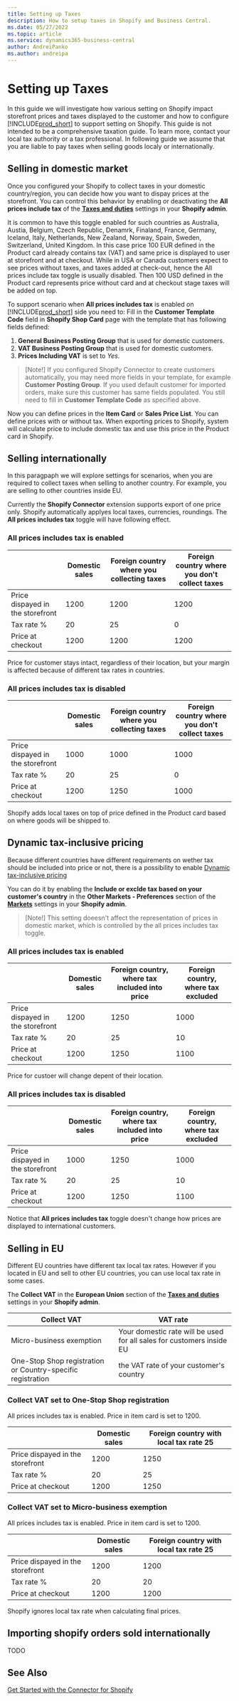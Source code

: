 ```yaml
---
title: Setting up Taxes
description: How to setup taxes in Shopify and Business Central.
ms.date: 05/27/2022
ms.topic: article
ms.service: dynamics365-business-central
author: AndreiPanko
ms.author: andreipa
---
```


# Setting up Taxes

In this guide we will investigate how various setting on Shopify impact storefront prices and taxes displayed to the customer and how to configure [!INCLUDE[prod_short](../includes/prod_short.md)] to support setting on Shopify. This guide is not intended to be a comprehensive taxation guide. To learn more, contact your local tax authority or a tax professional.
In following guide we assume that you are liable to pay taxes when selling goods localy or internationally.

## Selling in domestic market 

Once you configured your Shopify to collect taxes in your domestic country/region, you can decide how you want to dispay prices at the storefront. 
You can control this behavior by enabling or deactivating the **All prices include tax** of the [**Taxes and duties**](https://www.shopify.com/admin/settings/taxes) settings in your **Shopify admin**.

It is common to have this toggle enabled for such countries as Australia, Austia, Belgium, Czech Republic, Denamrk, Finaland, France, Germany, Iceland, Italy, Netherlands, New Zealand, Norway, Spain, Sweden, Switzerland, United Kingdom. In this case price 100 EUR defined in the Product card already contains tax (VAT) and same price is displayed to user at storefront and at checkout.
While in USA or Canada customers expect to see prices without taxes, and taxes added at check-out, hence the All prices include tax toggle is usually disabled. Then 100 USD defined in the Product card represents price without card and at checkout stage taxes will be added on top.

To support scenario when **All prices includes tax** is enabled on [!INCLUDE[prod_short](../includes/prod_short.md)] side you need to:
Fill in the **Customer Template Code** field in **Shopify Shop Card** page with the template that has following fields defined:
1. **General Business Posting Group** that is used for domestic customers.
2. **VAT Business Posting Group** that is used for domestic customers.
3. **Prices Including VAT** is set to *Yes*.

>[Note!]
>If you configured Shopify Connector to create customers automatically, you may need more fields in your template, for example **Customer Posting Group**. If you used default customer for imported orders, make sure this customer has same fields populated. You still need to fill in **Customer Template Code** as specified above.

Now you can define prices in the **Item Card** or **Sales Price List**. You can define prices with or without tax. When exporting prices to Shopify, system will calculate price to include domestic tax and use this price in the Product card in Shopify.

## Selling internationally

In this paragpaph we will explore settings for scenarios, when you are required to collect taxes when selling to another country. For example, you are selling to other countries inside EU.

Currently the **Shopify Connector** extension supports export of one price only. Shopify automatically applyes local taxes, currencies, roundings. The **All prices includes tax** toggle will have following effect.

### All prices includes tax is enabled

||Domestic sales|Foreign country where you collecting taxes|Foreign country where you don't collect taxes|
|------------------------|--------|--------|--------|
|Price dispayed in the storefront|1200|1200|1200|
|Tax rate %|20|25|0|
|Price at checkout|1200|1200|1200|

Price for customer stays intact, regardless of their location, but your margin is affected because of different tax rates in countries.

### All prices includes tax is disabled

||Domestic sales|Foreign country where you collecting taxes|Foreign country where you don't collect taxes|
|------------------------|--------|--------|--------|
|Price dispayed in the storefront|1000|1000|1000|
|Tax rate %|20|25|0|
|Price at checkout|1200|1250|1000|

Shopify adds local taxes on top of price defined in the Product card based on where goods will be shipped to.

## Dynamic tax-inclusive pricing

Because different countries have different requirements on wether tax should be included into price or not, there is a possibility to enable [Dynamic tax-inclusive pricing](https://help.shopify.com/en/manual/markets/pricing/dynamic-tax-inclusive-pricing) 

You can do it by enabling the **Include or exclde tax based on your customer's country** in the **Other Markets - Preferences** section of the [**Markets**](https://www.shopify.com/admin/settings/markets) settings in your **Shopify admin**.

>[Note!]
>This setting doeesn't affect the representation of prices in domestic market, which is controlled by the all prices includes tax toggle.

### All prices includes tax is enabled

||Domestic sales|Foreign country, where tax included into price|Foreign country, where tax excluded|
|------------------------|--------|--------|--------|
|Price dispayed in the storefront|1200|1250|1000|
|Tax rate %|20|25|10|
|Price at checkout|1200|1250|1100|

Price for custoer will change depent of their location.

### All prices includes tax is disabled

||Domestic sales|Foreign country, where tax included into price|Foreign country, where tax excluded|
|------------------------|--------|--------|--------|
|Price dispayed in the storefront|1000|1250|1000|
|Tax rate %|20|25|10|
|Price at checkout|1200|1250|1100|

Notice that **All prices includes tax** toggle doesn't change how prices are displayed to international customers.

## Selling in EU

Different EU countries have different tax local tax rates. However if you located in EU and sell to other EU countries, you can use local tax rate in some cases.

The **Collect VAT** in the **European Union** section of the [**Taxes and duties**](https://www.shopify.com/admin/settings/taxes) settings in your **Shopify admin**.

|Collect VAT|VAT rate|
|-|-|
|Micro-business exemption|Your domestic rate will be used for all sales for customers inside EU|
|One-Stop Shop registration or Country-specific registration|the VAT rate of your customer's country|


### Collect VAT set to One-Stop Shop registration		
All prices includes tax is enabled. Price in item card is set to 1200.	
		
||Domestic sales|Foreign country with local tax rate 25|
|------------------------|--------|--------|
|Price dispayed in the storefront|1200|1250|
|Tax rate %|20|25|
|Price at checkout|1200|1250|		
		
### Collect VAT set to  Micro-business exemption			
All prices includes tax is enabled. Price in item card is set to 1200.	
		
||Domestic sales|Foreign country with local tax rate 25|
|------------------------|--------|--------|
|Price dispayed in the storefront|1200|1200|
|Tax rate %|20|20|
|Price at checkout|1200|1200|		    
    
Shopify ignores local tax rate when calculating final prices.

## Importing shopify orders sold internationally

TODO 

## See Also

[Get Started with the Connector for Shopify](get-started.md)  
